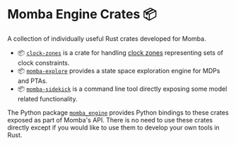 # Momba Engine Crates :package:

A collection of individually useful Rust crates developed for Momba.

- :package: [`clock-zones`](clock-zones) is a crate for handling [clock zones](https://link.springer.com/chapter/10.1007/978-3-540-27755-2_3) representing sets of clock constraints.
- :package: [`momba-explore`](momba-explore) provides a state space exploration engine for MDPs and PTAs.
- :package: [`momba-sidekick`](momba-sidekick) is a command line tool directly exposing some model related functionality.

The Python package [`momba_engine`](https://pypi.org/project/momba_engine/) provides Python bindings to these crates exposed as part of Momba's API.
There is no need to use these crates directly except if you would like to use them to develop your own tools in Rust.
